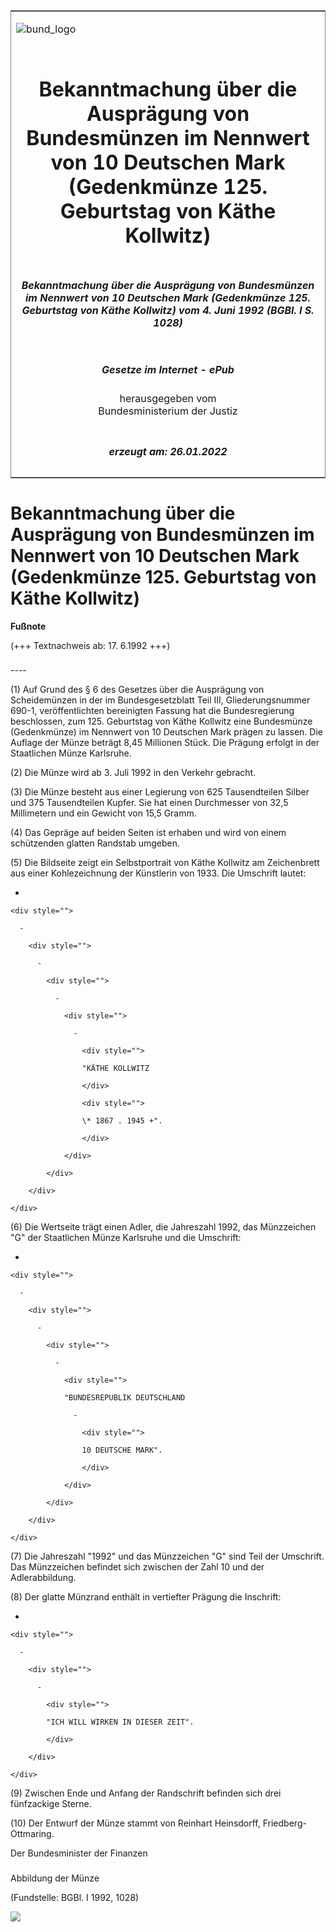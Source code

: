 <span id="DECKBLATT.html"></span>

<table border="0" frame="border" width="100%">

<tr valign="top">

<td align="left">

![bund\_logo](BfJ_2021_Web_de_de.gif)

</td>

<td align="right">

 

</td>

</tr>

<tr align="center" valign="middle">

<td colspan="2">

# Bekanntmachung über die Ausprägung von Bundesmünzen im Nennwert von 10 Deutschen Mark (Gedenkmünze 125. Geburtstag von Käthe Kollwitz)

</td>

</tr>

<tr align="center" valign="middle">

<td colspan="2">

##### Bekanntmachung über die Ausprägung von Bundesmünzen im Nennwert von 10 Deutschen Mark (Gedenkmünze 125. Geburtstag von Käthe Kollwitz) vom 4. Juni 1992 (BGBl. I S. 1028)

</td>

</tr>

<tr align="center" valign="middle">

<td colspan="2">

  
  

##### Gesetze im Internet - ePub  
  
herausgegeben vom  
Bundesministerium der Justiz

</td>

</tr>

<tr align="center" valign="bottom">

<td colspan="2">

  
  

##### erzeugt am: 26.01.2022

</td>

</tr>

</table>

<span id="BJNR010280992.html"></span>

# Bekanntmachung über die Ausprägung von Bundesmünzen im Nennwert von 10 Deutschen Mark (Gedenkmünze 125. Geburtstag von Käthe Kollwitz)

<div>

  
**Fußnote**

<div class="jnhtml">

<div>

<div class="jurAbsatz">

(+++ Textnachweis ab: 17. 6.1992 +++)

</div>

</div>

</div>

</div>

<span id="BJNR010280992BJNE000100314.html"></span>

###   
\----

<div>

<div class="jnhtml">

<div>

<div class="jurAbsatz">

(1) Auf Grund des § 6 des Gesetzes über die Ausprägung von Scheidemünzen
in der im Bundesgesetzblatt Teil III, Gliederungsnummer 690-1,
veröffentlichten bereinigten Fassung hat die Bundesregierung
beschlossen, zum 125. Geburtstag von Käthe Kollwitz eine Bundesmünze
(Gedenkmünze) im Nennwert von 10 Deutschen Mark prägen zu lassen. Die
Auflage der Münze beträgt 8,45 Millionen Stück. Die Prägung erfolgt in
der Staatlichen Münze Karlsruhe.

</div>

<div class="jurAbsatz">

(2) Die Münze wird ab 3. Juli 1992 in den Verkehr gebracht.

</div>

<div class="jurAbsatz">

(3) Die Münze besteht aus einer Legierung von 625 Tausendteilen Silber
und 375 Tausendteilen Kupfer. Sie hat einen Durchmesser von 32,5
Millimetern und ein Gewicht von 15,5 Gramm.

</div>

<div class="jurAbsatz">

(4) Das Gepräge auf beiden Seiten ist erhaben und wird von einem
schützenden glatten Randstab umgeben.

</div>

<div class="jurAbsatz">

(5) Die Bildseite zeigt ein Selbstportrait von Käthe Kollwitz am
Zeichenbrett aus einer Kohlezeichnung der Künstlerin von 1933. Die
Umschrift lautet:

  - 
    
    <div style="">
    
      - 
        
        <div style="">
        
          - 
            
            <div style="">
            
              - 
                
                <div style="">
                
                  - 
                    
                    <div style="">
                    
                    "KÄTHE KOLLWITZ
                    
                    </div>
                    
                    <div style="">
                    
                    \* 1867 . 1945 +".
                    
                    </div>
                
                </div>
            
            </div>
        
        </div>
    
    </div>

</div>

<div class="jurAbsatz">

(6) Die Wertseite trägt einen Adler, die Jahreszahl 1992, das
Münzzeichen "G" der Staatlichen Münze Karlsruhe und die Umschrift:

  - 
    
    <div style="">
    
      - 
        
        <div style="">
        
          - 
            
            <div style="">
            
              - 
                
                <div style="">
                
                "BUNDESREPUBLIK DEUTSCHLAND
                
                  - 
                    
                    <div style="">
                    
                    10 DEUTSCHE MARK".
                    
                    </div>
                
                </div>
            
            </div>
        
        </div>
    
    </div>

</div>

<div class="jurAbsatz">

(7) Die Jahreszahl "1992" und das Münzzeichen "G" sind Teil der
Umschrift. Das Münzzeichen befindet sich zwischen der Zahl 10 und der
Adlerabbildung.

</div>

<div class="jurAbsatz">

(8) Der glatte Münzrand enthält in vertiefter Prägung die Inschrift:

  - 
    
    <div style="">
    
      - 
        
        <div style="">
        
          - 
            
            <div style="">
            
            "ICH WILL WIRKEN IN DIESER ZEIT".
            
            </div>
        
        </div>
    
    </div>

</div>

<div class="jurAbsatz">

(9) Zwischen Ende und Anfang der Randschrift befinden sich drei
fünfzackige Sterne.

</div>

<div class="jurAbsatz">

(10) Der Entwurf der Münze stammt von Reinhart Heinsdorff,
Friedberg-Ottmaring.  
  
<span class="SP">Der Bundesminister der Finanzen</span>

</div>

</div>

</div>

</div>

<span id="BJNR010280992BJNE000200314.html"></span>

###   
Abbildung der Münze

<div>

<div class="jnhtml">

<div>

<div class="jurAbsatz">

<div class="kommentar_Fundstelle">

  
(Fundstelle: BGBl. I 1992, 1028)

</div>

  
  
![](bgbl1_1992_j1028_0010.jpeg)  
  

</div>

</div>

</div>

</div>
